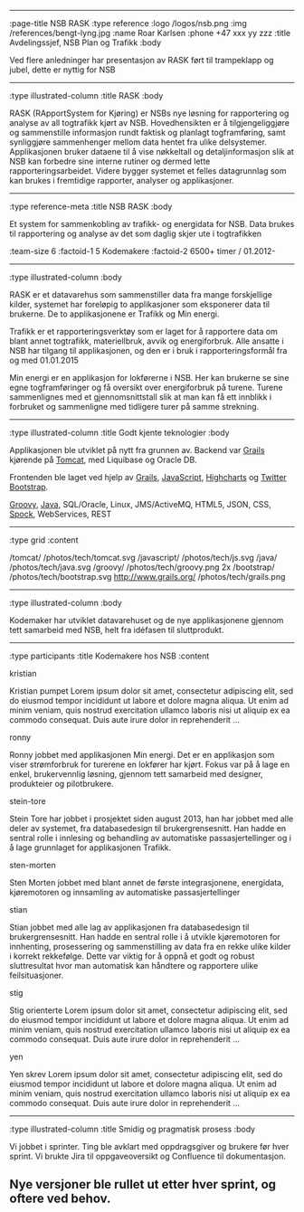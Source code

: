 --------------------------------------------------------------------------------
:page-title NSB RASK
:type reference
:logo /logos/nsb.png
:img /references/bengt-lyng.jpg
:name Roar Karlsen
:phone +47 xxx yy zzz
:title Avdelingssjef, NSB Plan og Trafikk
:body

Ved flere anledninger har presentasjon av RASK ført til trampeklapp og jubel,
dette er nyttig for NSB

--------------------------------------------------------------------------------
:type illustrated-column
:title RASK
:body

RASK (RApportSystem for Kjøring) er NSBs nye løsning for rapportering og analyse av all togtrafikk kjørt av NSB.
Hovedhensikten er å tilgjengeliggjøre og sammenstille informasjon rundt faktisk og planlagt togframføring,
samt  synliggjøre sammenhenger mellom data hentet fra ulike delsystemer.
Applikasjonen bruker dataene til å vise nøkkeltall og detaljinformasjon slik at NSB kan forbedre sine interne rutiner og dermed lette rapporteringsarbeidet.
Videre bygger systemet et felles datagrunnlag som kan brukes i fremtidige rapporter, analyser og applikasjoner.

--------------------------------------------------------------------------------
:type reference-meta
:title NSB RASK
:body

Et system for sammenkobling av trafikk- og energidata for NSB. Data brukes til rapportering
og analyse av det som daglig skjer ute i togtrafikken

:team-size 6
:factoid-1 5 Kodemakere
:factoid-2 6500+ timer / 01.2012-

--------------------------------------------------------------------------------
:type illustrated-column
:body

RASK er et datavarehus som sammenstiller data fra mange forskjellige kilder, systemet
har foreløpig to applikasjoner som eksponerer data til brukerne. De to applikasjonene er
Trafikk og Min energi.

Trafikk er et rapporteringsverktøy som er laget for å rapportere data om blant annet
togtrafikk, materiellbruk, avvik og energiforbruk.
Alle ansatte i NSB har tilgang til applikasjonen, og den er i bruk i rapporteringsformål fra og med 01.01.2015

Min energi er en applikasjon for lokførerne i NSB. Her kan brukerne se sine egne togframføringer og få oversikt over energiforbruk på turene.
Turene sammenlignes med et gjennomsnittstall slik at man kan få ett innblikk i forbruket og sammenligne med tidligere turer på samme strekning.

--------------------------------------------------------------------------------
:type illustrated-column
:title Godt kjente teknologier
:body

Applikasjonen ble utviklet på nytt fra grunnen av. Backend var [Grails](http://www.grails.org/) kjørende på
[Tomcat](/tomcat/), med Liquibase og Oracle DB.

Frontenden ble laget ved hjelp av
[Grails](http://www.grails.org/), [JavaScript](/javascript/), [Highcharts](http://www.highcharts.com/) og [Twitter Bootstrap](/bootstrap/).

[Groovy](/groovy/), [Java](/java/), SQL/Oracle, Linux, JMS/ActiveMQ, HTML5, JSON, CSS, [Spock](/spock), WebServices, REST

--------------------------------------------------------------------------------
:type grid
:content

/tomcat/                           /photos/tech/tomcat.svg
/javascript/                       /photos/tech/js.svg
/java/                             /photos/tech/java.svg
/groovy/                           /photos/tech/groovy.png 2x
/bootstrap/                        /photos/tech/bootstrap.svg
http://www.grails.org/             /photos/tech/grails.png

--------------------------------------------------------------------------------
:type illustrated-column
:body

Kodemaker har utviklet datavarehuset og de nye applikasjonene gjennom tett samarbeid med NSB, helt fra idéfasen til sluttprodukt.

--------------------------------------------------------------------------------
:type participants
:title Kodemakere hos NSB
:content

kristian

Kristian pumpet Lorem ipsum dolor sit amet, consectetur adipiscing elit, sed do eiusmod tempor
incididunt ut labore et dolore magna aliqua. Ut enim ad minim veniam, quis nostrud
exercitation ullamco laboris nisi ut aliquip ex ea commodo consequat. Duis aute
irure dolor in reprehenderit ...

ronny

Ronny jobbet med applikasjonen Min energi. Det er en applikasjon som viser strømforbruk for turerene en lokfører har kjørt.
Fokus var på å lage en enkel, brukervennlig løsning, gjennom tett samarbeid med designer, produkteier og pilotbrukere.

stein-tore

Stein Tore har jobbet i prosjektet siden august 2013, han har jobbet med alle deler av systemet,
fra databasedesign til brukergrensesnitt. Han hadde en sentral rolle i innlesing og behandling av
automatiske passasjertellinger og i å lage grunnlaget for applikasjonen Trafikk.

sten-morten

Sten Morten jobbet med blant annet de første integrasjonene, energidata, kjøremotoren og innsamling av
 automatiske passasjertellinger

stian

Stian jobbet med alle lag av applikasjonen fra databasedesign til brukergrensesnitt. Han hadde en 
sentral rolle i å utvikle kjøremotoren for innhenting, prosessering og sammenstilling av data
fra en rekke ulike kilder i korrekt rekkefølge. Dette var viktig for å oppnå et godt og robust 
sluttresultat hvor man automatisk kan håndtere og rapportere ulike feilsituasjoner.

stig

Stig orienterte Lorem ipsum dolor sit amet, consectetur adipiscing elit, sed do eiusmod tempor
incididunt ut labore et dolore magna aliqua. Ut enim ad minim veniam, quis nostrud
exercitation ullamco laboris nisi ut aliquip ex ea commodo consequat. Duis aute
irure dolor in reprehenderit ...

yen

Yen skrev Lorem ipsum dolor sit amet, consectetur adipiscing elit, sed do eiusmod tempor
incididunt ut labore et dolore magna aliqua. Ut enim ad minim veniam, quis nostrud
exercitation ullamco laboris nisi ut aliquip ex ea commodo consequat. Duis aute
irure dolor in reprehenderit ...


--------------------------------------------------------------------------------
:type illustrated-column
:title Smidig og pragmatisk prosess
:body

Vi jobbet i sprinter. Ting ble
avklart med oppdragsgiver og brukere før hver sprint. Vi brukte Jira til
 oppgaveoversikt og Confluence til dokumentasjon.

Nye versjoner ble rullet ut etter hver sprint, og oftere ved behov.
--------------------------------------------------------------------------------
